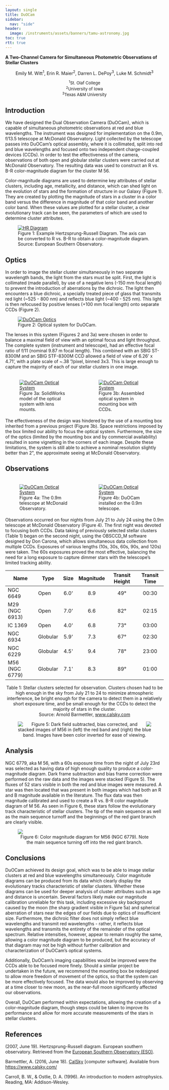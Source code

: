 ```yaml
---
layout: single
title: DuOCam
sidebar:
  nav: "side"
header:
  image: /instruments/assets/banners/tamu-astronomy.jpg
toc: true
rtt: true
---
```

**A Two-Channel Camera for Simultaneous Photometric Observations of Stellar Clusters**

<div style="float:center;margin:auto;max-width:99%;text-align:center;">
  Emily M. Witt<sup>1</sup>, Erin R. Maier<sup>2</sup>, Darren L. DePoy<sup>3</sup>, Luke M. Schmidt<sup>3</sup>
  <div style="float:center;margin:auto;font-size:small;max-width:98%;padding-top:1em">
    <sup>1</sup>St. Olaf College<br>
    <sup>2</sup>University of Iowa<br>
    <sup>3</sup>Texas A&amp;M University<br>
  </div>
</div>

## Introduction
We have designed the Dual Observation Camera (DuOCam), which is capable of simultaneous photometric observations at red and blue wavelengths. The instrument was designed for implementation on the 0.9m, f/13.5  telescope at McDonald Observatory. Light collected by the telescope passes into DuOCam’s optical assembly, where it is collimated, split into red and blue wavelengths and focused onto two independent charge-coupled devices (CCDs). In order to test the effectiveness of the camera, observations of both open and globular stellar clusters were carried out at McDonald Observatory. The resulting data was used to construct an R vs. B-R color-magnitude diagram for the cluster M 56.

Color-magnitude diagrams are used to determine key attributes of stellar clusters, including age, metallicity, and distance, which can shed light on the evolution of stars and the formation of structure in our Galaxy (Figure 1). They are created by plotting the magnitude of stars in a cluster in a color band versus the difference in magnitude of that color band and another color band. When these values are plotted for a stellar cluster, a clear evolutionary track can be seen, the parameters of which are used to determine cluster attributes.

<figure>
  <a href="/instruments/assets/duocam/hrdiag.png" target="_blank"><img src="/instruments/assets/duocam/hrdiag.png" alt="HR Diagram"></a>
  <figcaption>Figure 1: Example Hertzsprung-Russell Diagram. The axis can be converted to R vs. B-R to obtain a color-magnitude diagram. Source: European Southern Observatory.</figcaption>
</figure>

## Optics
In order to image the stellar cluster simultaneously in two separate wavelength bands, the light from the stars must be split. First, the light is collimated (made parallel), by use of a negative lens (-150 mm focal length) to prevent the introduction of aberrations by the dichroic. The light then encounters a blue dichroic, a specially treated piece of glass that transmits red light (~525 - 800 nm) and reflects blue light (~400 - 525 nm). This light is then refocused by positive lenses (+100 mm focal length) onto separate CCDs (Figure 2).

<figure>
  <a href="/instruments/assets/duocam/duooptics.png" target="_blank"><img src="/instruments/assets/duocam/duooptics.png" alt="DuOCam Optics"></a>
  <figcaption>Figure 2: Optical system for DuOCam.</figcaption>
</figure>

The lenses in this system (Figures 2 and 3a) were chosen in order to balance a maximal field of view with an optimal focus and light throughput. The complete system (instrument and telescope), had an effective focal ratio of f/11 (nominal 9.87 m focal length). This combined with an SBIG ST-8300M and an SBIG STF-8300M CCD allowed a field of view of 6.26’ x 4.71’, with a plate scale of ~.38 ”/pixel, binned 3x3. This is large enough to capture the majority of each of our stellar clusters in one image.
<div class="clearfix"></div>
<div style="margin: 5px; float: left;max-width:48%;">
<figure>
  <a href="/instruments/assets/duocam/duo7.png" target="_blank"><img src="/instruments/assets/duocam/duo7.png" alt="DuOCam Optical System"></a>
  <figcaption>Figure 3a: SolidWorks model of the optical system with lens mounts.</figcaption>
</figure>
</div>
<div style="margin: 5px; float: right;max-width:48%;">
<figure>
  <a href="/instruments/assets/duocam/duo8.jpg" target="_blank"><img src="/instruments/assets/duocam/duo8.jpg" alt="DuOCam Optical System"></a>
  <figcaption>Figure 3b: Assembled optical system in mounting box with CCDs.</figcaption>
</figure>
</div>
<div class="clearfix"></div>
The effectiveness of the design was hindered by the use of a mounting box inherited from a previous project (Figure 3b). Space restrictions imposed by the box limited our ability to focus the optical system. Furthermore, the size of the optics (limited by the mounting box and by commercial availability) resulted in some vignetting in the corners of each image. Despite these limitations, the system  is still able to achieve a nominal resolution slightly better than 2", the approximate seeing at McDonald Observatory.  

## Observations
<div class="clearfix"></div>
<div style="margin: 5px; float: left;max-width:48%;">
<figure>
  <a href="/instruments/assets/duocam/duo9.jpg" target="_blank"><img src="/instruments/assets/duocam/duo9.jpg" alt="DuOCam Optical System"></a>
  <figcaption>Figure 4a: The 0.9m telescope at McDonald Observatory.</figcaption>
</figure>
</div>
<div style="margin: 5px; float: right;max-width:48%;">
<figure>
  <a href="/instruments/assets/duocam/duo10.jpg" target="_blank"><img src="/instruments/assets/duocam/duo10.jpg" alt="DuOCam Optical System"></a>
  <figcaption>Figure 4b: DuOCam installed on the 0.9m telescope.</figcaption>
</figure>
</div>
<div class="clearfix"></div>
Observations occurred on four nights from July 21 to July 24 using the 0.9m telescope at McDonald Observatory (Figure 4). The first night was devoted to focusing both CCDs. Data taking of previously selected stellar clusters (Table 1) began on the second night, using the OBSCCD_M software designed by Don Carona, which allows simultaneous data collection from multiple CCDs. Exposures of various lengths (10s, 30s, 60s, 90s, and 120s) were taken. The 60s exposures proved the most effective, balancing the need for a long exposure to capture dimmer stars with the telescope’s limited tracking ability.  

|Name|Type|Size|Magnitude|Transit Height|Transit Time|
|------|------|:------:|:------:|:------:|:------:|
|NGC 6649|Open|6.0'|8.9|49°|00:30|
|M29 (NGC 6913)|Open|7.0'|6.6|82°|02:15|
|IC 1369|Open|4.0'|6.8|73°|03:00|
|NGC 6934|Globular|5.9'|7.3|67°|02:30|
|NGC 6229|Globular|4.5'|9.4|78°|23:00|
|M56 (NGC 6779)|Globular|7.1'|8.3|89°|01:00|

<figcaption><center>Table 1: Stellar clusters selected for observation. Clusters chosen had to be high enough in the sky from July 21 to 24 to minimize atmospheric interference, be bright enough for the camera to detect them in a relatively short exposure time, and be small enough for the CCDs to detect the majority of stars in the cluster.<br>Source: Arnold Barmettler, <a href="www.calsky.com" target="_blank">www.calsky.com</a></center></figcaption>
<figure>
  <div style="margin:auto"><img src="/instruments/assets/duocam/image00.png" style="float:left;max-width:48%"><img src="/instruments/assets/duocam/image01.png" style="float:right;max-width:48%"></div>
  <figcaption><center>Figure 5: Dark field subtracted, bias corrected, and stacked images of M56 in (left) the red band and (right) the blue band. Images have been color inverted for ease of viewing.</center></figcaption>
</figure>

## Analysis
NGC 6779, aka M 56, with a 60s exposure time from the night of July 23rd was selected as having data of high enough quality to produce a color-magnitude diagram. Dark frame subtraction and bias frame correction were performed on the raw data and the images were stacked (Figure 5). The fluxes of 52 stars visible in both the red and blue images were measured. A star was then located that was present in both images which had both an R and B magnitude available in the literature. The flux data was then magnitude calibrated and used to create a R vs. B-R color magnitude diagram of M 56. As seen in Figure 6, these stars follow the evolutionary track characteristic of stellar clusters. The tip of the main sequence as well as the main sequence turnoff and the beginnings of the red giant branch are clearly visible.  
<figure style="padding-top:-10em">
  <a href="/instruments/assets/duocam/image03.jpg" target="_blank"><img src="/instruments/assets/duocam/image03.jpg"></a>
  <figcaption><center>Figure 6: Color magnitude diagram for M56 (NGC 6779). Note the main sequence turning off into the red giant branch.</center></figcaption>
</figure>

## Conclusions
DuOCam achieved its design goal, which was to be able to image stellar clusters at red and blue wavelengths simultaneously. Color magnitude diagrams can be produced from its data which clearly display the evolutionary tracks characteristic of stellar clusters. Whether these diagrams can be used for deeper analysis of cluster attributes such as age and distance is uncertain. Several factors likely make our magnitude calibration unreliable for this task, including excessive sky background caused by the moon (the sharp gradient visible in Figure 5a) and spherical aberration of stars near the edges of our fields due to optics of insufficient size. Furthermore, the dichroic filter does not simply reflect blue wavelengths and transmit red wavelengths - rather, it reflects blue wavelengths and transmits the entirety of the remainder of the optical spectrum. Relative intensities, however, appear to remain roughly the same, allowing a color magnitude diagram to be produced, but the accuracy of that diagram may not be high without further calibration and characterization of DuOCam’s optical systems.

Additionally, DuOCam’s imaging capabilities would be improved were the CCDs able to be focused more finely. Should a similar project be undertaken in the future, we recommend the mounting box be redesigned to allow more freedom of movement of the optics, so that the system can be more effectively focused. The data would also be improved by observing at a time closer to new moon, as the near-full moon significantly affected our observations.

Overall, DuOCam performed within expectations, allowing the creation of a color-magnitude diagram, though steps could be taken to improve its performance and allow for more accurate measurements of the stars in stellar clusters.  

## References
(2007, June 19). Hertzsprung-Russell diagram. European southern observatory. Retrieved from the [European Southern Observatory (ESO)](https://www.eso.org/public/images/eso0728c/).  

Barmettler, A. (2016, June 18). [CalSky](https://www.calsky.com/) [computer software].
Available from https://www.calsky.com/  

Carroll, B. W., &amp; Ostlie, D. A. (1996). An introduction to modern astrophysics. Reading, MA: Addison-Wesley.
